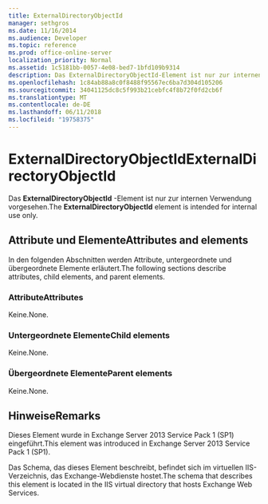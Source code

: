 ```yaml
---
title: ExternalDirectoryObjectId
manager: sethgros
ms.date: 11/16/2014
ms.audience: Developer
ms.topic: reference
ms.prod: office-online-server
localization_priority: Normal
ms.assetid: 1c5181bb-0057-4e08-bed7-1bfd109b9314
description: Das ExternalDirectoryObjectId-Element ist nur zur internen Verwendung vorgesehen.
ms.openlocfilehash: 1c84ab88a8c0f8488f95567ec6ba7d304d105206
ms.sourcegitcommit: 34041125dc8c5f993b21cebfc4f8b72f0fd2cb6f
ms.translationtype: MT
ms.contentlocale: de-DE
ms.lasthandoff: 06/11/2018
ms.locfileid: "19758375"
---
```

# <a name="externaldirectoryobjectid"></a><span data-ttu-id="4ea51-103">ExternalDirectoryObjectId</span><span class="sxs-lookup"><span data-stu-id="4ea51-103">ExternalDirectoryObjectId</span></span>

<span data-ttu-id="4ea51-104">Das **ExternalDirectoryObjectId** -Element ist nur zur internen Verwendung vorgesehen.</span><span class="sxs-lookup"><span data-stu-id="4ea51-104">The **ExternalDirectoryObjectId** element is intended for internal use only.</span></span> 

## <a name="attributes-and-elements"></a><span data-ttu-id="4ea51-105">Attribute und Elemente</span><span class="sxs-lookup"><span data-stu-id="4ea51-105">Attributes and elements</span></span>

<span data-ttu-id="4ea51-106">In den folgenden Abschnitten werden Attribute, untergeordnete und übergeordnete Elemente erläutert.</span><span class="sxs-lookup"><span data-stu-id="4ea51-106">The following sections describe attributes, child elements, and parent elements.</span></span>
  
### <a name="attributes"></a><span data-ttu-id="4ea51-107">Attribute</span><span class="sxs-lookup"><span data-stu-id="4ea51-107">Attributes</span></span>

<span data-ttu-id="4ea51-108">Keine.</span><span class="sxs-lookup"><span data-stu-id="4ea51-108">None.</span></span>
  
### <a name="child-elements"></a><span data-ttu-id="4ea51-109">Untergeordnete Elemente</span><span class="sxs-lookup"><span data-stu-id="4ea51-109">Child elements</span></span>

<span data-ttu-id="4ea51-110">Keine.</span><span class="sxs-lookup"><span data-stu-id="4ea51-110">None.</span></span>
  
### <a name="parent-elements"></a><span data-ttu-id="4ea51-111">Übergeordnete Elemente</span><span class="sxs-lookup"><span data-stu-id="4ea51-111">Parent elements</span></span>

<span data-ttu-id="4ea51-112">Keine.</span><span class="sxs-lookup"><span data-stu-id="4ea51-112">None.</span></span>
  
## <a name="remarks"></a><span data-ttu-id="4ea51-113">Hinweise</span><span class="sxs-lookup"><span data-stu-id="4ea51-113">Remarks</span></span>

<span data-ttu-id="4ea51-114">Dieses Element wurde in Exchange Server 2013 Service Pack 1 (SP1) eingeführt.</span><span class="sxs-lookup"><span data-stu-id="4ea51-114">This element was introduced in Exchange Server 2013 Service Pack 1 (SP1).</span></span>
  
<span data-ttu-id="4ea51-115">Das Schema, das dieses Element beschreibt, befindet sich im virtuellen IIS-Verzeichnis, das Exchange-Webdienste hostet.</span><span class="sxs-lookup"><span data-stu-id="4ea51-115">The schema that describes this element is located in the IIS virtual directory that hosts Exchange Web Services.</span></span>
  

